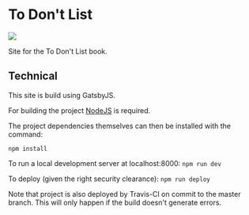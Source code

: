 # To Don't List

![](https://travis-ci.org/BUREAUDONALD-ORG/to-dont-list.svg?branch=master)

Site for the To Don't List book.

## Technical

This site is build using GatsbyJS.

For building the project [NodeJS](http://www.nodejs.org) is required.

The project dependencies themselves can then be installed with the command:

```npm install```

To run a local development server at localhost:8000:
```npm run dev```

To deploy (given the right security clearance):
```npm run deploy```

Note that project is also deployed by Travis-CI on commit to the master branch.
This will only happen if the build doesn't generate errors.
